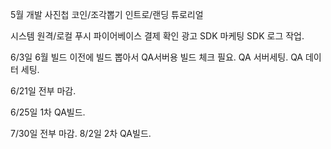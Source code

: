 

5월 개발 
사진첩 
코인/조각뽑기 
인트로/랜딩 
튜로리얼 


시스템
원격/로컬 푸시 
파이어베이스 
결제 확인 
광고 SDK 
마케팅 SDK 
로그 작업. 





6/3일
6월 빌드 이전에 빌드 뽑아서 QA서버용 빌드 체크 필요.
QA 서버세팅. QA 데이터 세팅. 

6/21일 전부 마감.

6/25일 1차 QA빌드.


  
7/30일 전부 마감.
8/2일 2차 QA빌드.